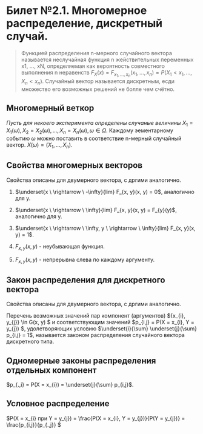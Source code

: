 # Билет №2.1. Многомерное распределение, дискретный случай.

> Функцией распределения n-мерного случайного вектора называется неслучайная функция n жействительных переменных x1, ..., xN, определяемая как вероятность совместного выполнения n неравенств $F_X(x) = F_{x_{1}, ..., x_{n}}(x_{1}, ..., x_{n}) = P(X_{1} < x_{1}, ..., X_{n} < x_{n}).$ Случайный вектор называется дискретным, есди множество его возможных решений не болле чем счётно.

## Многомерный веткор
 
$Пусть\ для\ некоего\ эксперимента\ определены\ случаные\ величины\ X_{1} = X_{1}(\omega), X_{2} = X_{2}(\omega), ..., X_{n} = X_{n}(\omega), \omega \in \Omega$. Каждому эементарному событию $\omega$ можно поставить в соответствие n-мерный случайный вектор. $X(\omega) = (X_{1}, ..., X_{n})$.
 
## Свойства многомерных векторов 
Свойства описаны для двумерного вектора, с дргими аналогично.
1) $\underset{x \ \rightarrow \ -\infty}{lim} F_{x, y}(x, y) = 0$, аналогично для y.

2) $\underset{x \ \rightarrow \ \infty}{lim} F_{x, y}(x, y) = F_{y}(y)$, аналогично для y.

3) $\underset{x \ \rightarrow \ \infty, y \ \rightarrow \ \infty}{lim} F_{x, y}(x, y) = 1$.

4) $F_{x, y}(x, y)$ -  неубывающая функция.

5) $F_{x, y}(x, y)$ - непрерывна слева по каждому аргументу.

## Закон распределения для дискретного вектора

Свойства описаны для двумерного вектора, с дргими аналогично.

Перечень возможных значений пар компонент (аргументов)  ${x_{i}, y_{j}} \in G(x, y) $ и соответствующим значений  $p_{i,j} = P(X = x_{i}, Y = y_{j}) $, удолетворяющих условию $\underset{i}{\sum} \underset{j}{\sum} p_{i,j} = 1$, называется законом распределения случайного вектора дискретного типа.

## Одномерные законы распределения отдельных компонент
 $p_{.,i} = P(X = x_{i}) = \underset{j}{\sum} p_{i,j}$. 
 
## Условное распределение
$P(X = x_{i} при Y = y_{j}) = \frac{P(X = x_{i}, Y = y_{j})}{P(Y = y_{j})} = \frac{p_{i,j}}{p_{.,j}} $
